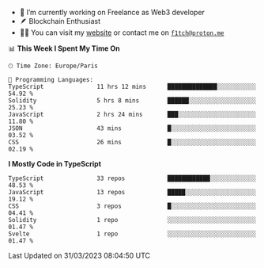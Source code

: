 - 🔭 I’m currently working on Freelance as Web3 developer
- 🪶 Blockchain Enthusiast
- 👨‍💻 You can visit my [website](https://f1tch.xyz) or contact me on [`f1tch@proton.me`](mailto:f1tch@proton.me)

<!--START_SECTION:waka-->
📊 **This Week I Spent My Time On** 

```text
🕑︎ Time Zone: Europe/Paris

💬 Programming Languages: 
TypeScript               11 hrs 12 mins      ██████████████░░░░░░░░░░░   54.92 % 
Solidity                 5 hrs 8 mins        ██████░░░░░░░░░░░░░░░░░░░   25.23 % 
JavaScript               2 hrs 24 mins       ███░░░░░░░░░░░░░░░░░░░░░░   11.80 % 
JSON                     43 mins             █░░░░░░░░░░░░░░░░░░░░░░░░   03.52 % 
CSS                      26 mins             █░░░░░░░░░░░░░░░░░░░░░░░░   02.19 % 
```

**I Mostly Code in TypeScript** 

```text
TypeScript               33 repos            ████████████░░░░░░░░░░░░░   48.53 % 
JavaScript               13 repos            █████░░░░░░░░░░░░░░░░░░░░   19.12 % 
CSS                      3 repos             █░░░░░░░░░░░░░░░░░░░░░░░░   04.41 % 
Solidity                 1 repo              ░░░░░░░░░░░░░░░░░░░░░░░░░   01.47 % 
Svelte                   1 repo              ░░░░░░░░░░░░░░░░░░░░░░░░░   01.47 % 
```




 Last Updated on 31/03/2023 08:04:50 UTC
<!--END_SECTION:waka-->
